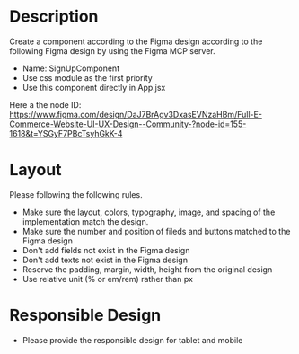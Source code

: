 # Description
Create a component according to the Figma design according to the following Figma design by using the Figma MCP server. 
* Name: SignUpComponent
* Use css module as the first priority
* Use this component directly in App.jsx

Here a the node ID: 
https://www.figma.com/design/DaJ7BrAgv3DxasEVNzaHBm/Full-E-Commerce-Website-UI-UX-Design--Community-?node-id=155-1618&t=YSGyF7PBcTsyhGkK-4

# Layout
Please following the following rules.
* Make sure the layout, colors, typography, image, and spacing of the implementation match the design.
* Make sure the number and position of fileds and buttons matched to the Figma design
* Don't add fields not exist in the Figma design
* Don't add texts not exist in the Figma design
* Reserve the padding, margin, width, height from the original design 
* Use relative unit (% or em/rem) rather than px

# Responsible Design
* Please provide the responsible design for tablet and mobile 